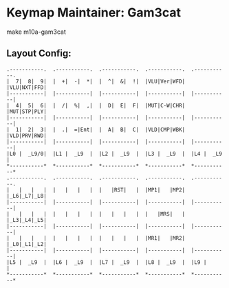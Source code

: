 # Keymap Maintainer: Gam3cat
make m10a-gam3cat
## Layout Config:
    .-----------.  .-----------.  .-----------.  .-----------.  .-----------.
    |  7|  8|  9|  |  +|  -|  *|  |  ^|  &|  !|  |VLU|Ver|WFD|  |VLU|NXT|FFD|
    |-----------|  |-----------|  |-----------|  |-----------|  |-----------|
    |  4|  5|  6|  |  /|  %|  ,|  |  D|  E|  F|  |MUT|C-W|CHR|  |MUT|STP|PLY|
    |-----------|  |-----------|  |-----------|  |-----------|  |-----------|
    |  1|  2|  3|  |  .|  =|Ent|  |  A|  B|  C|  |VLD|CMP|WBK|  |VLD|PRV|RWD|
    |-----------|  |-----------|  |-----------|  |-----------|  |-----------|
    |L0 |  _L9/0|  |L1 |  _L9  |  |L2 |  _L9  |  |L3 |  _L9  |  |L4 |  _L9  |
    *-----------*  *-----------*  *-----------*  *-----------*  *-----------*
    .-----------.  .-----------.  .-----------.  .-----------.  .-----------.
    |   |   |   |  |   |   |   |  |   |RST|   |  |MP1|   |MP2|  |_L6|_L7|_L8|
    |-----------|  |-----------|  |-----------|  |-----------|  |-----------|
    |   |   |   |  |   |   |   |  |   |   |   |  |   |MRS|   |  |_L3|_L4|_L5|
    |-----------|  |-----------|  |-----------|  |-----------|  |-----------|
    |   |   |   |  |   |   |   |  |   |   |   |  |MR1|   |MR2|  |_L0|_L1|_L2|
    |-----------|  |-----------|  |-----------|  |-----------|  |-----------|
    |L5 |  _L9  |  |L6 |  _L9  |  |L7 |  _L9  |  |L8 |  _L9  |  |L9 |       |
    *-----------*  *-----------*  *-----------*  *-----------*  *-----------*
